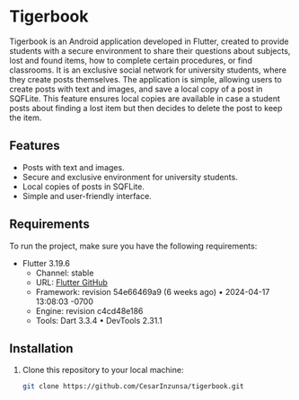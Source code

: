 # Tigerbook

Tigerbook is an Android application developed in Flutter, created to provide students with a secure environment to share their questions about subjects, lost and found items, how to complete certain procedures, or find classrooms. It is an exclusive social network for university students, where they create posts themselves. The application is simple, allowing users to create posts with text and images, and save a local copy of a post in SQFLite. This feature ensures local copies are available in case a student posts about finding a lost item but then decides to delete the post to keep the item.

## Features

- Posts with text and images.
- Secure and exclusive environment for university students.
- Local copies of posts in SQFLite.
- Simple and user-friendly interface.

## Requirements

To run the project, make sure you have the following requirements:

- Flutter 3.19.6
    - Channel: stable
    - URL: [Flutter GitHub](https://github.com/flutter/flutter.git)
    - Framework: revision 54e66469a9 (6 weeks ago) • 2024-04-17 13:08:03 -0700
    - Engine: revision c4cd48e186
    - Tools: Dart 3.3.4 • DevTools 2.31.1

## Installation

1. Clone this repository to your local machine:
   ```sh
   git clone https://github.com/CesarInzunsa/tigerbook.git
   ```
